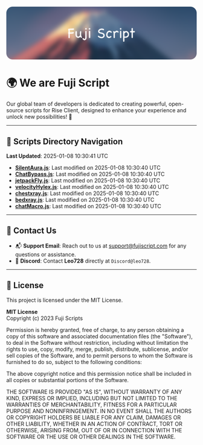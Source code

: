 ![Banner](.github/b.webp)

# 🌍 **We are Fuji Script**

Our global team of developers is dedicated to creating powerful, open-source scripts for Rise Client, designed to enhance your experience and unlock new possibilities! 🌟

---
<!-- SCRIPTS_NAVIGATION_START -->
## 📂 **Scripts Directory Navigation**

**Last Updated**: 2025-01-08 10:30:41 UTC

- **[SilentAura.js](scripts/SilentAura.js)**: Last modified on 2025-01-08 10:30:40 UTC
- **[ChatBypass.js](scripts/ChatBypass.js)**: Last modified on 2025-01-08 10:30:40 UTC
- **[jetpackFly.js](scripts/jetpackFly.js)**: Last modified on 2025-01-08 10:30:40 UTC
- **[velocityHylex.js](scripts/velocityHylex.js)**: Last modified on 2025-01-08 10:30:40 UTC
- **[chestxray.js](scripts/chestxray.js)**: Last modified on 2025-01-08 10:30:40 UTC
- **[bedxray.js](scripts/bedxray.js)**: Last modified on 2025-01-08 10:30:40 UTC
- **[chatMacro.js](scripts/chatMacro.js)**: Last modified on 2025-01-08 10:30:40 UTC

<!-- SCRIPTS_NAVIGATION_END -->

---

## 💬 **Contact Us**  
- 📬 **Support Email**: Reach out to us at [support@fujiscript.com](mailto:support@fujiscript.com) for any questions or assistance.  
- 💬 **Discord**: Contact **Leo728** directly at `Discord@leo728`.

---

## 📜 **License**

This project is licensed under the MIT License.  

**MIT License**  
Copyright (c) 2023 Fuji Scripts  

Permission is hereby granted, free of charge, to any person obtaining a copy of this software and associated documentation files (the "Software"), to deal in the Software without restriction, including without limitation the rights to use, copy, modify, merge, publish, distribute, sublicense, and/or sell copies of the Software, and to permit persons to whom the Software is furnished to do so, subject to the following conditions:  

The above copyright notice and this permission notice shall be included in all copies or substantial portions of the Software.  

THE SOFTWARE IS PROVIDED "AS IS", WITHOUT WARRANTY OF ANY KIND, EXPRESS OR IMPLIED, INCLUDING BUT NOT LIMITED TO THE WARRANTIES OF MERCHANTABILITY, FITNESS FOR A PARTICULAR PURPOSE AND NONINFRINGEMENT. IN NO EVENT SHALL THE AUTHORS OR COPYRIGHT HOLDERS BE LIABLE FOR ANY CLAIM, DAMAGES OR OTHER LIABILITY, WHETHER IN AN ACTION OF CONTRACT, TORT OR OTHERWISE, ARISING FROM, OUT OF OR IN CONNECTION WITH THE SOFTWARE OR THE USE OR OTHER DEALINGS IN THE SOFTWARE.  
